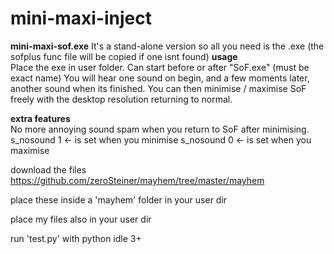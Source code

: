 # mini-maxi-inject
**mini-maxi-sof.exe**
It's a stand-alone version so all you need is the .exe (the sofplus func file will be copied if one isnt found)
__usage__   
Place the exe in user folder. Can start before or after "SoF.exe" (must be exact name) You will hear one sound on begin, and a few moments later, another sound when its finished. You can then minimise / maximise SoF freely with the desktop resolution returning to normal.

__extra features__  
No more annoying sound spam when you return to SoF after minimising.
s_nosound 1 <- is set when you minimise
s_nosound 0 <- is set when you maximise 


download the files https://github.com/zeroSteiner/mayhem/tree/master/mayhem

place these inside a 'mayhem' folder in your user dir

place my files also in your user dir

run 'test.py' with python idle 3+
